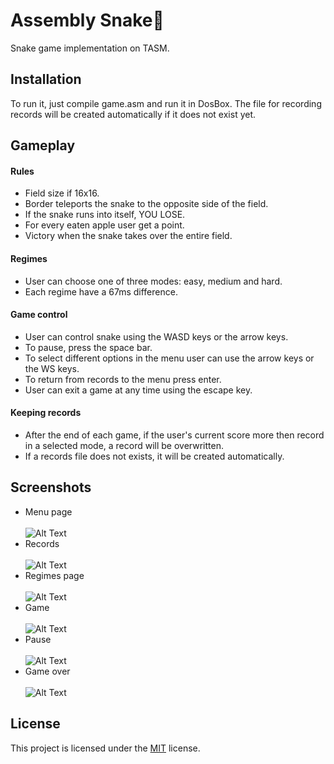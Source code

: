 # Assembly Snake🐍

Snake game implementation on TASM.

## Installation

To run it, just compile game.asm and run it in DosBox. The file for recording records
will be created automatically if it does not exist yet.

## Gameplay

#### Rules

- Field size if 16x16.
- Border teleports the snake to the opposite side of the field.
- If the snake runs into itself, YOU LOSE.
- For every eaten apple user get a point.
- Victory when the snake takes over the entire field.

#### Regimes

- User can choose one of three modes: easy, medium and hard.
- Each regime have a 67ms difference.

#### Game control

- User can control snake using the WASD keys or the arrow keys.
- To pause, press the space bar.
- To select different options in the menu user can use the arrow keys or the WS keys.
- To return from records to the menu press enter.
- User can exit a game at any time using the escape key.

#### Keeping records

- After the end of each game, if the user's current score more then record in a selected mode, a record will be overwritten.
- If a records file does not exists, it will be created automatically.

## Screenshots

- Menu page <br></br>
  ![Alt Text](https://i.ibb.co/X8JYSWt/image.png)
- Records <br></br>
  ![Alt Text](https://i.ibb.co/RP9NWBC/image.png)
- Regimes page <br></br>
  ![Alt Text](https://i.ibb.co/hsQbWCp/image.png)
- Game <br></br>
  ![Alt Text](https://s12.gifyu.com/images/SrTGd.gif)
- Pause <br></br>
  ![Alt Text](https://i.ibb.co/v1CJX5Z/image.png)
- Game over <br></br>
  ![Alt Text](https://i.ibb.co/PQ0yzsn/image.png)

## License
This project is licensed under the [MIT](/license.md) license.
